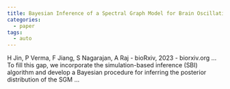 ```yaml
---
title: Bayesian Inference of a Spectral Graph Model for Brain Oscillations
categories:
  - paper
tags:
  - auto
---
```

H Jin, P Verma, F Jiang, S Nagarajan, A Raj - bioRxiv, 2023 - biorxiv.org
… To fill this gap, we incorporate the simulation-based inference (SBI) algorithm and develop a Bayesian procedure for inferring the posterior distribution of the SGM …
